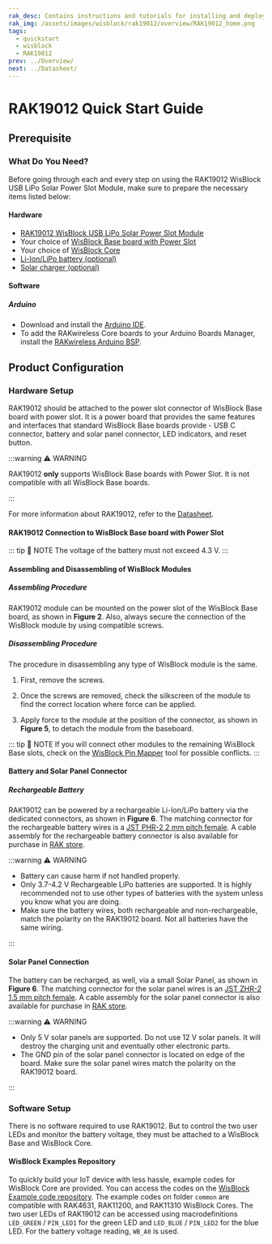 ```yaml
---
rak_desc: Contains instructions and tutorials for installing and deploying your RAK19012. Instructions are written in a detailed and step-by-step manner for an easier experience in setting up your device. Aside from the hardware configuration, it also contains a software setup that includes detailed example codes that will help you get started.
rak_img: /assets/images/wisblock/rak19012/overview/RAK19012_home.png
tags:
  - quickstart
  - wisblock
  - RAK19012
prev: ../Overview/
next: ../Datasheet/
---
```


# RAK19012 Quick Start Guide
## Prerequisite

### What Do You Need?

Before going through each and every step on using the RAK19012 WisBlock USB LiPo Solar Power Slot Module, make sure to prepare the necessary items listed below:

#### Hardware

- [RAK19012 WisBlock USB LiPo Solar Power Slot Module](https://store.rakwireless.com/products/rak19012-usb-lipo-solar-power-slot-module?utm_source=RAK19012&utm_medium=Document&utm_campaign=BuyFromStore)
- Your choice of [WisBlock Base board with Power Slot](https://store.rakwireless.com/collections/wisblock-base/)
- Your choice of [WisBlock Core](https://store.rakwireless.com/collections/wisblock-core)
- [Li-Ion/LiPo battery (optional)](https://store.rakwireless.com/collections/wisblock-accessory/products/battery-connector-cable?utm_source=BatteryConnector&utm_medium=Document&utm_campaign=BuyFromStore)
- [Solar charger (optional)](https://store.rakwireless.com/collections/wisblock-accessory/products/solar-panel-connector-cable?utm_source=SolarPanelConnector&utm_medium=Document&utm_campaign=BuyFromStore)


#### Software

##### Arduino

- Download and install the [Arduino IDE](https://www.arduino.cc/en/Main/Software).
- To add the RAKwireless Core boards to your Arduino Boards Manager, install the [RAKwireless Arduino BSP](https://github.com/RAKWireless/RAKwireless-Arduino-BSP-Index).

## Product Configuration

### Hardware Setup

RAK19012 should be attached to the power slot connector of WisBlock Base board with power slot. It is a power board that provides the same features and interfaces that standard WisBlock Base boards provide - USB C connector, battery and solar panel connector, LED indicators, and reset button.

:::warning ⚠️ WARNING

RAK19012 **only** supports WisBlock Base boards with Power Slot. It is not compatible with all WisBlock Base boards.

:::

For more information about RAK19012, refer to the [Datasheet](../Datasheet/).

#### RAK19012 Connection to WisBlock Base board with Power Slot

<rk-img
  src="/assets/images/wisblock/rak19012/quickstart/rak19012-rak19010.svg"
  width="70%"
  caption="RAK19012 pinout and connector assignments"
/>

::: tip 📝 NOTE
The voltage of the battery must not exceed 4.3&nbsp;V.
:::

#### Assembling and Disassembling of WisBlock Modules

##### Assembling Procedure

RAK19012 module can be mounted on the power slot of the WisBlock Base board, as shown in **Figure 2**. Also, always secure the connection of the WisBlock module by using compatible screws.

<rk-img
  src="/assets/images/wisblock/rak19012/quickstart/mounting-mechanism.png"
  width="60%"
  caption="RAK19012 mounting connection to WisBlock Base module"
/>

##### Disassembling Procedure

The procedure in disassembling any type of WisBlock module is the same.

1. First, remove the screws.

<rk-img
  src="/assets/images/wisblock/rak19012/quickstart/removing_screw.png"
  width="70%"
  caption="Removing screws from the WisBlock module"
/>

2. Once the screws are removed, check the silkscreen of the module to find the correct location where force can be applied.

<rk-img
  src="/assets/images/wisblock/rak19012/quickstart/detach_silkscreen.png"
  width="70%"
  caption="Detaching silkscreen on the WisBlock module"
/>

3. Apply force to the module at the position of the connector, as shown in **Figure 5**, to detach the module from the baseboard.

<rk-img
  src="/assets/images/wisblock/rak19012/quickstart/detach_module.png"
  width="70%"
  caption="Applying even forces on the proper location of a WisBlock module"
/>

::: tip 📝 NOTE
If you will connect other modules to the remaining WisBlock Base slots, check on the [WisBlock Pin Mapper](https://docs.rakwireless.com/Knowledge-Hub/Pin-Mapper/) tool for possible conflicts.
:::

#### Battery and Solar Panel Connector

<rk-img
  src="/assets/images/wisblock/rak19012/quickstart/rak19012-battery-solar.svg"
  width="50%"
  caption="Battery and solar panel connectors polarity"
/>

##### Rechargeable Battery

RAK19012 can be powered by a rechargeable Li-Ion/LiPo battery via the dedicated connectors, as shown in **Figure 6**. The matching connector for the rechargeable battery wires is a [JST PHR-2 2&nbsp;mm pitch female](https://www.jst-mfg.com/product/detail_e.php?series=199). A cable assembly for the rechargeable battery connector is also available for purchase in [RAK store](https://store.rakwireless.com/products/battery-connector-cable).

:::warning ⚠️ WARNING

- Battery can cause harm if not handled properly.
- Only 3.7-4.2&nbsp;V Rechargeable LiPo batteries are supported. It is highly recommended not to use other types of batteries with the system unless you know what you are doing.
- Make sure the battery wires, both rechargeable and non-rechargeable, match the polarity on the RAK19012 board. Not all batteries have the same wiring.

:::

#### Solar Panel Connection

The battery can be recharged, as well, via a small Solar Panel, as shown in **Figure 6**. The matching connector for the solar panel wires is an [JST ZHR-2 1.5&nbsp;mm pitch female](https://www.jst-mfg.com/product/detail_e.php?series=287). A cable assembly for the solar panel connector is also available for purchase in [RAK store](https://store.rakwireless.com/products/solar-panel-connector-cable).


:::warning ⚠️ WARNING

- Only 5&nbsp;V solar panels are supported. Do not use 12&nbsp;V solar panels. It will destroy the charging unit and eventually other electronic parts.
- The GND pin of the solar panel connector is located on edge of the board. Make sure the solar panel wires match the polarity on the RAK19012 board.

:::

### Software Setup

There is no software required to use RAK19012. But to control the two user LEDs and monitor the battery voltage, they must be attached to a WisBlock Base and WisBlock Core.

#### WisBlock Examples Repository

To quickly build your IoT device with less hassle, example codes for WisBlock Core are provided. You can access the codes on the [WisBlock Example code repository](https://github.com/RAKWireless/WisBlock/tree/master/examples). The example codes on folder `common` are compatible with RAK4631, RAK11200, and RAK11310 WisBlock Cores.
The two user LEDs of RAK19012 can be accessed using macrodefinitions `LED_GREEN` / `PIN_LED1` for the green LED and `LED_BLUE` / `PIN_LED2` for the blue LED. For the battery voltage reading, `WB_A0` is used.

